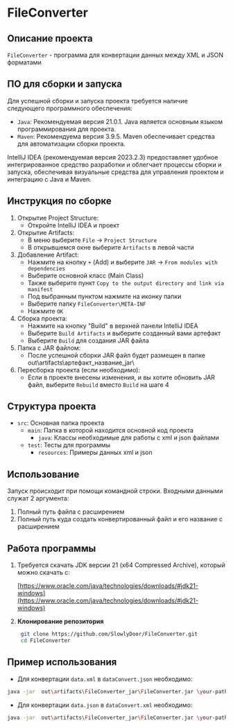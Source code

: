 # FileConverter
## Описание проекта
`FileConverter` - программа для конвертации данных между XML и JSON форматами
## ПО для сборки и запуска
Для успешной сборки и запуска проекта требуется наличие следующего программного обеспечения:
- `Java`: Рекомендуемая версия 21.0.1. Java является основным языком программирования для проекта.
- `Maven`: Рекомендуема версия 3.9.5. Maven обеспечивает средства для автоматизации сборки проекта.

IntelliJ IDEA (рекомендуемая версия 2023.2.3) предоставляет удобное интегрированное средство разработки и облегчает процессы сборки и запуска, обеспечивая визуальные средства для управления проектом и интеграцию с Java и Maven.
## Инструкция по сборке
1. Открытие Project Structure:
    - Откройте IntelliJ IDEA и проект
2. Открытие Artifacts:
    - В меню выберите `File` -> `Project Structure`
    - В открывшемся окне выберите `Artifacts` в левой части
3. Добавление Artifact:
    - Нажмите на кнопку `+` (Add) и выберите `JAR` -> `From modules with dependencies`
    - Выберите основной класс (Main Class)
    - Также выберите пункт `Copy to the output directory and link via manifest`
    - Под выбранным пунктом нажмите на иконку папки
    - Выберите папку `FileConverter\META-INF`
    - Нажмите `OK`
4. Сборка проекта:
    - Нажмите на кнопку "Build" в верхней панели IntelliJ IDEA
    - Выберите `Build Artifacts` и выберите созданный вами артефакт
    - Выберите `Build` для создания JAR файла
5. Папка с JAR файлом:
    - После успешной сборки JAR файл будет размещен в папке out\artifacts\артефакт_название_jar\
6. Пересборка проекта (если необходимо):
    - Если в проекте внесены изменения, и вы хотите обновить JAR файл, выберите `Rebuild` вместо `Build` на шаге 4
## Структура проекта
- `src`: Основная папка проекта
  - `main`: Папка в которой находится основной код проекта
    - `java`: Классы необходимые для работы с xml и json файлами 
  - `test`: Тесты для программы
    - `resources`: Примеры данных xml и json
## Использование
Запуск происходит при помощи командной строки. Входными данными служат 2 аргумента:
1. Полный путь файла с расширением 
2. Полный путь куда создать конвертированный файл и его название с расширением 
## Работа программы
1. Требуется скачать JDK версии 21 (x64 Compressed Archive), который можно скачать с:

    [https://www.oracle.com/java/technologies/downloads/#jdk21-windows](https://www.oracle.com/java/technologies/downloads/#jdk21-windows)

3. **Клонирование репозитория**
   ```bash
    git clone https://github.com/SlowlyDoor/FileConverter.git
    cd FileConverter
   ```
## Пример использования
- Для конвертации `data.xml` в `dataConvert.json` необходимо:
```bash
java -jar  out\artifacts\FileConverter_jar\FileConverter.jar \your-path\to-file\data.xml \your-path\to-file\dataConvert.json
```
- Для конвертации `data.json` в `dataConvert.xml` необходимо:
```bash
java -jar  out\artifacts\FileConverter_jar\FileConverter.jar \your-path\to-file\data.json \your-path\to-file\dataConvert.xml
```
